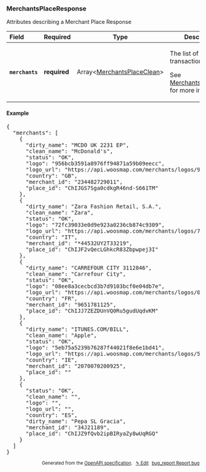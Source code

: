 <!--- This is a generated file, do not edit! -->
<!--- [START woosmap_http_schema_merchantsplaceresponse] -->
<h3 class="schema-object" id="MerchantsPlaceResponse">MerchantsPlaceResponse</h3>

Attributes describing a Merchant Place Response

| Field                                                                                                             | Required     | Type                                                                           | Description                                                                                                                                                            |
| :---------------------------------------------------------------------------------------------------------------- | ------------ | ------------------------------------------------------------------------------ | ---------------------------------------------------------------------------------------------------------------------------------------------------------------------- |
| <h4 id="MerchantsPlaceResponse-merchants" class="add-link schema-object-property-key"><code>merchants</code></h4> | **required** | Array&lt;[MerchantsPlaceClean](#MerchantsPlaceClean "MerchantsPlaceClean")&gt; | <div class="ref-property-description"><p>The list of cleaned transactions</p><p>See <a href="#MerchantsPlaceClean">MerchantsPlaceClean</a> for more information.</div> |

<h4 class="schema-object-example" id="MerchantsPlaceResponse-example">Example</h4>

<pre class="notranslate lang-json prettyprint">{
  "merchants": [
    {
      "dirty_name": "MCDO UK 2231 EP",
      "clean_name": "McDonald's",
      "status": "OK",
      "logo": "956bcb3591a8976ff94871a59b09eecc",
      "logo_url": "https://api.woosmap.com/merchants/logos/956bcb3591a8976ff94871a59b09eecc.png",
      "country": "GB",
      "merchant_id": "234482729011",
      "place_id": "ChIJGS7Sga0cdkgR46nd-S661TM"
    },
    {
      "dirty_name": "Zara Fashion Retail, S.A.",
      "clean_name": "Zara",
      "status": "OK",
      "logo": "72fc39033e0d9e923a0236cb874c9309",
      "logo_url": "https://api.woosmap.com/merchants/logos/72fc39033e0d9e923a0236cb874c9309.png",
      "country": "IT",
      "merchant_id": "*44532UY2T33219",
      "place_id": "ChIJF2vQecLGhkcR83Zbpwpej3I"
    },
    {
      "dirty_name": "CARREFOUR CITY 3112846",
      "clean_name": "Carrefour City",
      "status": "OK",
      "logo": "08ee8a3cecbcd3b7d9103bcf0e04db7e",
      "logo_url": "https://api.woosmap.com/merchants/logos/08ee8a3cecbcd3b7d9103bcf0e04db7e.png",
      "country": "FR",
      "merchant_id": "9651781125",
      "place_id": "ChIJJ7ZEZDUnVQ0Ru5gudUqdvKM"
    },
    {
      "dirty_name": "ITUNES.COM/BILL",
      "clean_name": "Apple",
      "status": "OK",
      "logo": "5eb75a5239b76287f44021f8e6e1bd41",
      "logo_url": "https://api.woosmap.com/merchants/logos/5eb75a5239b76287f44021f8e6e1bd41.png",
      "country": "IE",
      "merchant_id": "2070070200925",
      "place_id": ""
    },
    {
      "status": "OK",
      "clean_name": "",
      "logo": "",
      "logo_url": "",
      "country": "ES",
      "dirty_name": "Pepa SL Gracia",
      "merchant_id": "34J21189",
      "place_id": "ChIJZ9fQvb2ipBIRyaZy8wUqRGQ"
    }
  ]
}</pre>

<p style="text-align: right; font-size: smaller;">Generated from the <a data-label="openapi-github" href="https://github.com/woosmap/openapi-specification" title="Woosmap OpenAPI Specification" class="external">OpenAPI specification</a>.
<a data-label="openapi-github-woosmap-http-schema-merchantsplaceresponse" data-action="edit" style="margin-left: 5px;" href="https://github.com/woosmap/openapi-specification/blob/main/specification/schemas/MerchantsPlaceResponse.yml" title="Edit on GitHub">✎ Edit</a>
<a data-label="openapi-github-woosmap-http-schema-merchantsplaceresponse" data-action="bug" style="margin-left: 5px;" href="https://github.com/woosmap/openapi-specification/issues/new?assignees=&labels=type%3A+bug%2C+triage+me&template=bug_report.md&title=[schemas] Bug - MerchantsPlaceResponse" title="File bug for schemas on GitHub"><span class="material-icons">bug_report</span> Report bug</a>
</p>

<!--- [END woosmap_http_schema_merchantsplaceresponse] -->
